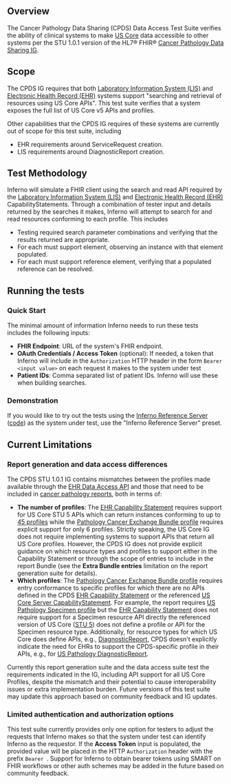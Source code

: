 ## Overview

The Cancer Pathology Data Sharing (CPDS) Data Access Test Suite verifies the ability of
clinical systems to make [US Core](http://hl7.org/fhir/us/core/STU5.0.1/)
data accessible to other systems per the
STU 1.0.1 version of the HL7® FHIR® [Cancer Pathology Data Sharing IG](https://hl7.org/fhir/us/cancer-reporting/STU1.0.1/).

## Scope

The CPDS IG requires that both [Laboratory Information System (LIS)](https://hl7.org/fhir/us/cancer-reporting/STU1.0.1/CapabilityStatement-pathology-lab-information-system.html)
and [Electronic Health Record (EHR)](https://hl7.org/fhir/us/cancer-reporting/STU1.0.1/CapabilityStatement-central-cancer-registry-reporting-ehr-pathology.html) 
systems support "searching and retrieval of resources using US Core APIs". This test suite
verifies that a system exposes the full list of US Core v5 APIs and profiles.

Other capabilities that the CPDS IG requires of these systems are currently out of scope
for this test suite, including
- EHR requirements around ServiceRequest creation.
- LIS requirements around DiagnosticReport creation.

## Test Methodology

Inferno will simulate a FHIR client using the search and read API required by the
[Laboratory Information System (LIS)](https://hl7.org/fhir/us/cancer-reporting/STU1.0.1/CapabilityStatement-pathology-lab-information-system.html)
and [Electronic Health Record (EHR)](https://hl7.org/fhir/us/cancer-reporting/STU1.0.1/CapabilityStatement-central-cancer-registry-reporting-ehr-pathology.html) CapabilityStatements.
Through a combination of tester input and details returned by the searches it makes, Inferno will
attempt to search for and read resources conforming to each profile. This includes
- Testing required search parameter combinations and verifying that the results returned are appropriate.
- For each must support element, observing an instance with that element populated.
- For each must support reference element, verifying that a populated reference can be resolved.

## Running the tests 

### Quick Start

The minimal amount of information Inferno needs to run these tests includes the following inputs:
- **FHIR Endpoint**: URL of the system's FHIR endpoint.
- **OAuth Credentials / Access Token** (optional): If needed, a token that Inferno will include in the `Authorization`
  HTTP header in the form `Bearer <input value>` on each request it makes to the system under test
- **Patient IDs**: Comma separated list of patient IDs. Inferno will use these when building searches.

### Demonstration

If you would like to try out the tests using the [Inferno Reference Server](https://inferno.healthit.gov/reference-server) 
([code](https://github.com/inferno-framework/inferno-reference-server)) as the system under test,
use the "Inferno Reference Server" preset.

## Current Limitations

### Report generation and data access differences

The CPDS STU 1.0.1 IG contains mismatches between the profiles made available through
the [EHR Data Access API](https://hl7.org/fhir/us/cancer-reporting/STU1.0.1/CapabilityStatement-central-cancer-registry-reporting-ehr-pathology.html)
and those that need to be included in [cancer pathology reports](https://hl7.org/fhir/us/cancer-reporting/STU1.0.1/StructureDefinition-us-pathology-exchange-bundle.html),
both in terms of:
- **The number of profiles**: The [EHR Capability Statement](https://hl7.org/fhir/us/cancer-reporting/STU1.0.1/CapabilityStatement-central-cancer-registry-reporting-ehr-pathology.html)
requires support for US Core STU 5 APIs which can return instances conforming to up to [45 profiles](https://www.hl7.org/fhir/us/core/STU5/profiles-and-extensions.html) while the [Pathology Cancer Exchange Bundle profile](https://hl7.org/fhir/us/cancer-reporting/STU1.0.1/StructureDefinition-us-pathology-exchange-bundle.html)
requires explicit support for only 6 profiles. Strictly speaking, the US Core IG does not require implementing systems to support APIs that
return all US Core profiles. However, the CPDS IG does not provide explicit guidance on which resource types and profiles to support
either in the Capability Statement or through the scope of entries to include in the report Bundle (see the **Extra Bundle entries**
limitation on the report generation suite for details).
- **Which profiles**: The [Pathology Cancer Exchange Bundle profile](https://hl7.org/fhir/us/cancer-reporting/STU1.0.1/StructureDefinition-us-pathology-exchange-bundle.html)
requires entry conformance to specific profiles for which there are no APIs defined in the CPDS [EHR Capability Statement](https://hl7.org/fhir/us/cancer-reporting/STU1.0.1/CapabilityStatement-central-cancer-registry-reporting-ehr-pathology.html)
or the referenced [US Core Server CapabilityStatement](https://www.hl7.org/fhir/us/core/STU5/CapabilityStatement-us-core-server.html).
For example, the report requires [US Pathology Specimen profile](https://hl7.org/fhir/us/cancer-reporting/STU1.0.1/StructureDefinition-us-pathology-specimen.html)
but the [EHR Capability Statement](https://hl7.org/fhir/us/cancer-reporting/STU1.0.1/CapabilityStatement-central-cancer-registry-reporting-ehr-pathology.html)
does not require support for a Specimen resource API directly the referenced version of US Core ([STU 5](https://www.hl7.org/fhir/us/core/STU5/profiles-and-extensions.html))
does not define a profile or API for the Specimen resource type. Additionally, for resource types for which US Core does define APIs, e.g.,
[DiagnosticReport](https://hl7.org/fhir/us/core/STU5.0.1/StructureDefinition-us-core-diagnosticreport-note.html),
CPDS doesn't explicitly indicate the need for EHRs to support the CPDS-specific profile in their APIs,
e.g., for [US Pathology DiagnosticReport](https://hl7.org/fhir/us/cancer-reporting/STU1.0.1/StructureDefinition-us-pathology-diagnostic-report.html).

Currently this report generation suite and the data access suite test the requirements indicated in the
IG, including API support for all US Core Profiles, despite the mismatch and their potential to cause
interoperability issues or extra implementation burden. Future versions of this test suite may update this
approach based on community feedback and IG updates.

### Limited authentication and authorization options

This test suite currently provides only one option for testers to adjust the requests that Inferno makes
so that the system under test can identify Inferno as the requestor. If the **Access Token** input is populated, 
the provided value will be placed in the HTTP `Authorization` header with the prefix `Bearer `.
Support for Inferno to obtain bearer tokens using SMART on FHIR workflows or other auth schemes may be added
in the future based on community feedback.